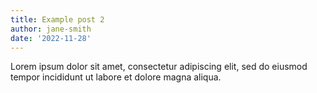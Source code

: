 ```yaml
---
title: Example post 2
author: jane-smith
date: '2022-11-28'
---
```


Lorem ipsum dolor sit amet, consectetur adipiscing elit, sed do eiusmod tempor incididunt ut labore et dolore magna aliqua.
